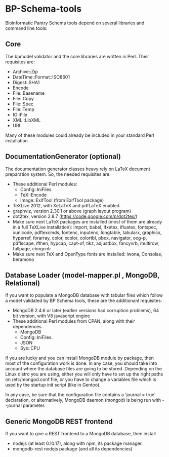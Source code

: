 BP-Schema-tools
===============

Bioinformatic Pantry Schema tools depend on several libraries and command line tools:

Core
----

The bpmodel validator and the core libraries are written in Perl. Their requisites are:

* Archive::Zip
* DateTime::Format::ISO8601
* Digest::SHA1
* Encode
* File::Basename
* File::Copy
* File::Spec
* File::Temp
* IO::File
* XML::LibXML
* URI

Many of these modules could already be included in your standard Perl installation

DocumentationGenerator (optional)
----------------------------------

The documentation generator classes heavy rely on LaTeX document preparation system. So, the needed requisites are:

* These additional Perl modules:
	* Config::IniFiles
	* TeX::Encode
	* Image::ExifTool (from ExifTool package)
* TeXLive 2012, with XeLaTeX and pdfLaTeX enabled.
* graphviz, version 2.30.1 or above (graph layout program)
* dot2tex, version 2.8.7 (https://code.google.com/p/dot2tex/)
* Make sure next LaTeX packages are installed (most of them are already in a full TeXLive installation):
  import, babel, ifxetex, ifluatex, fontspec, xunicode, pdftexcmds, fontenc, inputenc, longtable, tabularx,
  graphicx, hyperref, forarray, color, xcolor, colortbl, pbox, navigator, ocg-p, pdflscape, ifthen, hypcap,
  capt-of, tikz, adjustbox, fancyvrb, multirow, fullpage, chngcntr
* Make sure next TeX and OpenType fonts are installed: iwona, Consolas, beramono


Database Loader (model-mapper.pl , MongoDB, Relational)
-------------------------------------

If you want to populate a MongoDB database with tabular files which follow a model validated by BP Schema tools, these are the additionanl requisites:

* MongoDB 2.4.6 or later (earlier versions had corruption problems), 64 bit version, with V8 javascript engine
* These additional Perl modules from CPAN, along with their dependences.
	* MongoDB
	* Config::IniFiles.
	* JSON
	* Sys::CPU

If you are lucky and you can install MongoDB module by package, then most of the configuration work is done. In any case, you should take into account where the database files are going to be stored. Depending on the Linux distro you are using, either you will only have to set up the right paths on /etc/mongod.conf file, or you have to change a variables file which is used by the startup init script (like in Gentoo).

In any case, be sure that the configuration file contains a 'journal = true' declaration, or alternatively, MongoDB daemon (mongod) is being run with --journal parameter.

Generic MongoDB REST frontend
-----------------------------

If you want to give a REST frontend to a MongoDB database, then install

* nodejs (at least 0.10.17), along with npm, its package manager.
* mongodb-rest nodejs package (and all its dependencies)
